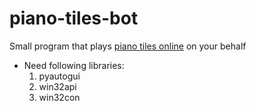 # piano-tiles-bot
Small program that plays [piano tiles online](https://www.agame.com/game/magic-piano-tiles) on your behalf
* Need following libraries:
    1. pyautogui
    1. win32api
    1. win32con
